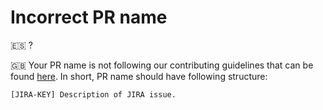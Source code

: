 # Incorrect PR name
🇪🇸 ?

🇬🇧 Your PR name is not following our contributing guidelines that can be found [here](https://github.com/inditex/srv-wmseshp/blob/develop/CONTRIBUTING-JIRA.md#creating-a-pull-request). In short, PR name should have following structure:
```
[JIRA-KEY] Description of JIRA issue.
```
